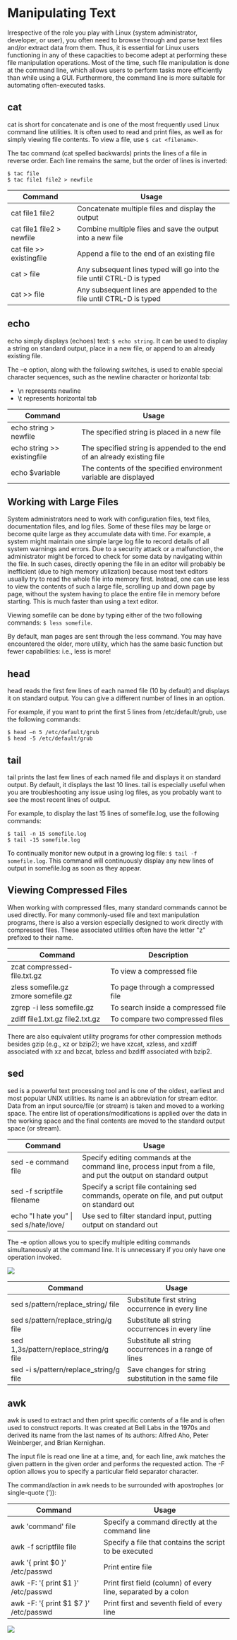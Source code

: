 # Manipulating Text
Irrespective of the role you play with Linux (system administrator, developer, or user), you often need to browse through and parse text files and/or extract data from them. Thus, it is essential for Linux users functioning in any of these capacities to become adept at performing these file manipulation operations. Most of the time, such file manipulation is done at the command line, which allows users to perform tasks more efficiently than while using a GUI. Furthermore, the command line is more suitable for automating often-executed tasks.

## cat
cat is short for concatenate and is one of the most frequently used Linux command line utilities. It is often used to read and print files, as well as for simply viewing file contents. To view a file, use `$ cat <filename>`.

The tac command (cat spelled backwards) prints the lines of a file in reverse order. Each line remains the same, but the order of lines is inverted:

```
$ tac file
$ tac file1 file2 > newfile
```

| Command | Usage |
| - | - |
| cat file1 file2 | Concatenate multiple files and display the output |
| cat file1 file2 > newfile | Combine multiple files and save the output into a new file |
| cat file >> existingfile | Append a file to the end of an existing file |
| cat > file | Any subsequent lines typed will go into the file until CTRL-D is typed |
| cat >> file | Any subsequent lines are appended to the file until CTRL-D is typed |

## echo
echo simply displays (echoes) text: `$ echo string`. It can be used to display a string on standard output, place in a new file, or append to an already existing file.

The –e option, along with the following switches, is used to enable special character sequences, such as the newline character or horizontal tab:
- \n represents newline
- \t represents horizontal tab

| Command | Usage |
| - | - |
| echo string > newfile | The specified string is placed in a new file |
| echo string >> existingfile | The specified string is appended to the end of an already existing file |
| echo $variable | The contents of the specified environment variable are displayed |

## Working with Large Files
System administrators need to work with configuration files, text files, documentation files, and log files. Some of these files may be large or become quite large as they accumulate data with time. For example, a system might maintain one simple large log file to record details of all system warnings and errors. Due to a security attack or a malfunction, the administrator might be forced to check for some data by navigating within the file. In such cases, directly opening the file in an editor will probably be inefficient (due to high memory utilization) because most text editors usually try to read the whole file into memory first. Instead, one can use less to view the contents of such a large file, scrolling up and down page by page, without the system having to place the entire file in memory before starting. This is much faster than using a text editor.

Viewing somefile can be done by typing either of the two following commands: `$ less somefile`.

By default, man pages are sent through the less command. You may have encountered the older, more utility, which has the same basic function but fewer capabilities: i.e., less is more!

## head
head reads the first few lines of each named file (10 by default) and displays it on standard output. You can give a different number of lines in an option.

For example, if you want to print the first 5 lines from /etc/default/grub, use the following commands:

```
$ head –n 5 /etc/default/grub
$ head -5 /etc/default/grub
```

## tail
tail prints the last few lines of each named file and displays it on standard output. By default, it displays the last 10 lines. tail is especially useful when you are troubleshooting any issue using log files, as you probably want to see the most recent lines of output.

For example, to display the last 15 lines of somefile.log, use the following commands:

```
$ tail -n 15 somefile.log
$ tail -15 somefile.log
```

To continually monitor new output in a growing log file: `$ tail -f somefile.log`. This command will continuously display any new lines of output in somefile.log as soon as they appear.

## Viewing Compressed Files
When working with compressed files, many standard commands cannot be used directly. For many commonly-used file and text manipulation programs, there is also a version especially designed to work directly with compressed files. These associated utilities often have the letter "z" prefixed to their name. 

| Command | Description |
| - | - |
| zcat compressed-file.txt.gz | To view a compressed file |
| zless somefile.gz <br> zmore somefile.gz | To page through a compressed file |
| zgrep -i less somefile.gz | To search inside a compressed file |
| zdiff file1.txt.gz file2.txt.gz | To compare two compressed files |

There are also equivalent utility programs for other compression methods besides gzip (e.g., xz or bzip2); we have xzcat, xzless, and xzdiff associated with xz and bzcat, bzless and bzdiff associated with bzip2.

## sed
sed is a powerful text processing tool and is one of the oldest, earliest and most popular UNIX utilities. Its name is an abbreviation for stream editor. Data from an input source/file (or stream) is taken and moved to a working space. The entire list of operations/modifications is applied over the data in the working space and the final contents are moved to the standard output space (or stream).

| Command | Usage |
| - | - |
| sed -e command file | Specify editing commands at the command line, process input from a file, and put the output on standard output |
| sed -f scriptfile filename | Specify a script file containing sed commands, operate on file, and put output on standard out |
| echo "I hate you" \| sed s/hate/love/ | Use sed to filter standard input, putting output on standard out |

The -e option allows you to specify multiple editing commands simultaneously at the command line. It is unnecessary if you only have one operation invoked.

![](./images/13.3.1.png)

| Command | Usage |
| - | - |
| sed s/pattern/replace_string/ file | Substitute first string occurrence in every line |
| sed s/pattern/replace_string/g file | Substitute all string occurrences in every line |
| sed 1,3s/pattern/replace_string/g file | Substitute all string occurrences in a range of lines |
| sed -i s/pattern/replace_string/g file | Save changes for string substitution in the same file |

## awk
awk is used to extract and then print specific contents of a file and is often used to construct reports. It was created at Bell Labs in the 1970s and derived its name from the last names of its authors: Alfred Aho, Peter Weinberger, and Brian Kernighan.

The input file is read one line at a time, and, for each line, awk matches the given pattern in the given order and performs the requested action. The -F option allows you to specify a particular field separator character.

The command/action in awk needs to be surrounded with apostrophes (or single-quote (')):

| Command | Usage |
| - | - |
| awk 'command' file | Specify a command directly at the command line |
| awk -f scriptfile file | Specify a file that contains the script to be executed |
| awk '{ print $0 }' /etc/passwd | Print entire file |
| awk -F: '{ print $1 }' /etc/passwd | Print first field (column) of every line, separated by a colon |
| awk -F: '{ print $1 $7 }' /etc/passwd | Print first and seventh field of every line |

![](./images/13.3.2.png)
